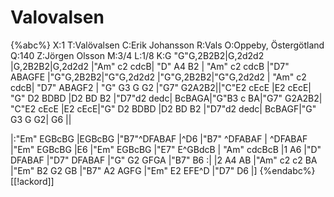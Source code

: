 # Valovalsen

{%abc%}
X:1
T:Valövalsen
C:Erik Johansson
R:Vals
O:Oppeby, Östergötland
Q:140
Z:Jörgen Olsson
M:3/4
L:1/8
K:G
"G"G,2B2B2|G,2d2d2 |G,2B2B2|G,2d2d2 |"Am" c2 cdcB| "D" A4 B2 |
 "Am" c2 cdcB |"D7" ABAGFE |"G"G,2B2B2|"G"G,2d2d2 |"G"G,2B2B2|"G"G,2d2d2 |
"Am" c2 cdcB| "D7" ABAGF2 | "G" G3 G G2 |"G7" G2A2B2||"C"E2 cEcE |E2 cEcE|
"G" D2 BDBD |D2 BD B2 |"D7"d2 dedc| BcBAGA|"G"B3 c BA|"G7" G2A2B2|
"C"E2 cEcE |E2 cEcE|"G" D2 BDBD |D2 BD B2 |"D7"d2 dedc| BcBAGF|"G" G3 G G2| G6 ||

|:"Em" EGBcBG |EGBcBG |"B7"^DFABAF |^D6 |"B7" ^DFABAF |
^DFABAF |"Em" EGBcBG |E6 |"Em" EGBcBG |"E7" E^GBdcB |
"Am" cdcBcB |1 A6 |"D" DFABAF |"D7" DFABAF |"G" G2 GFGA |"B7" B6 :|
|2 A4 AB |"Am" c2 c2 BA |"Em" B2 G2 GB |"B7" A2 AGFG |"Em" E2 EFE^D |"D7" D6 |]
{%endabc%}
[[!ackord]]
